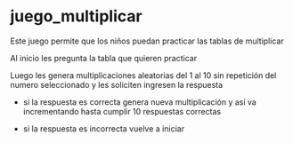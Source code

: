 # juego_multiplicar
Este juego permite que los niños puedan practicar las tablas de multiplicar

Al inicio les pregunta la tabla que quieren practicar

Luego les genera multiplicaciones aleatorias del 1 al 10 sin repetición del numero seleccionado
y les soliciten ingresen la respuesta

- si la respuesta es correcta genera nueva multiplicación y así va incrementando hasta cumplir 10
respuestas correctas

- si la respuesta es incorrecta vuelve a iniciar 
